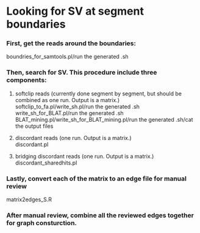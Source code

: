 # Looking for SV at segment boundaries

### First, get the reads around the boundaries: 
   boundries_for_samtools.pl/run the generated .sh

### Then, search for SV. This procedure include three components:
1) softclip reads (currently done segment by segment, but should be combined as one run. Output is a matrix.)   
   softclip_to_fa.pl/write_sh.pl/run the generated .sh   
   write_sh_for_BLAT.pl/run the generated .sh   
   BLAT_mining.pl/write_sh_for_BLAT_mining.pl/run the generated .sh/cat the output files
   
2) discordant reads (one run. Output is a matrix.)   
   discordant.pl
   
3) bridging discordant reads (one run. Output is a matrix.)   
   discordant_sharedhits.pl
   
### Lastly, convert each of the matrix to an edge file for manual review
   matrix2edges_S.R
   
   
### After manual review, combine all the reviewed edges together for graph consturction.
   